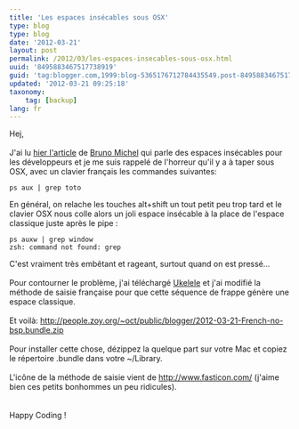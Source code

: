 ```yaml
---
title: 'Les espaces insécables sous OSX'
type: blog
type: blog
date: '2012-03-21'
layout: post
permalink: /2012/03/les-espaces-insecables-sous-osx.html
uuid: '8495883467517738919'
guid: 'tag:blogger.com,1999:blog-5365176712784435549.post-8495883467517738919'
updated: '2012-03-21 09:25:18'
taxonomy:
    tag: [backup]
lang: fr
---
```


Hej,<br />
<br />
J'ai lu <a href="http://dev.af83.com/2012/03/20/les-espaces-insecables-pour-les-codeurs.html">hier l'article</a> de <a href="https://twitter.com/#%21/brmichel">Bruno Michel</a> qui parle des espaces insécables pour les développeurs et je me suis rappelé de l'horreur qu'il y a à taper sous OSX, avec un clavier français les commandes suivantes:<br />

```
ps aux | grep toto
```

En général, on relache les touches alt+shift un tout petit peu trop tard et le clavier OSX nous colle alors un joli espace insécable à la place de l'espace classique juste après le pipe :<br />

```
ps auxw | grep window
zsh: command not found: grep
```

C'est vraiment très embêtant et rageant, surtout quand on est pressé...<br />
<br />
Pour contourner le problème, j'ai téléchargé <a href="http://scripts.sil.org/cms/scripts/page.php?site_id=nrsi&amp;id=ukelele">Ukelele</a> et j'ai modifié la méthode de saisie française pour que cette séquence de frappe génère une espace classique.<br />
<br />
Et voilà: <a href="http://people.zoy.org/%7Eoct/public/blogger/2012-03-21-French-no-bsp.bundle.zip">http://people.zoy.org/~oct/public/blogger/2012-03-21-French-no-bsp.bundle.zip</a><br />
<br />
Pour installer cette chose, dézippez la quelque part sur votre Mac et copiez le répertoire .bundle dans votre ~/Library.<br />
<br />
L'icône de la méthode de saisie vient de <a href="http://www.fasticon.com/">http://www.fasticon.com/</a> (j'aime bien ces petits bonhommes un peu ridicules).<br />
<br />
<br />
Happy Coding ! <br />
